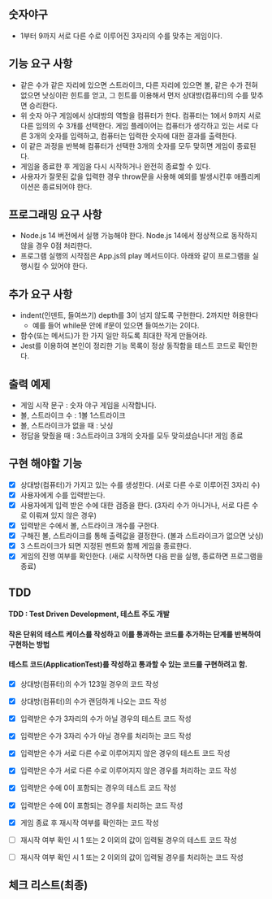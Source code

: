 ## 숫자야구

- 1부터 9까지 서로 다른 수로 이루어진 3자리의 수를 맞추는 게임이다.

## 기능 요구 사항

- 같은 수가 같은 자리에 있으면 스트라이크, 다른 자리에 있으면 볼, 같은 수가 전혀 없으면 낫싱이란 힌트를 얻고, 그 힌트를 이용해서 먼저 상대방(컴퓨터)의 수를 맞추면 승리한다.
- 위 숫자 야구 게임에서 상대방의 역할을 컴퓨터가 한다. 컴퓨터는 1에서 9까지 서로 다른 임의의 수 3개를 선택한다. 게임 플레이어는 컴퓨터가 생각하고 있는 서로 다른 3개의 숫자를 입력하고, 컴퓨터는 입력한 숫자에 대한 결과를 출력한다.
- 이 같은 과정을 반복해 컴퓨터가 선택한 3개의 숫자를 모두 맞히면 게임이 종료된다.
- 게임을 종료한 후 게임을 다시 시작하거나 완전히 종료할 수 있다.
- 사용자가 잘못된 값을 입력한 경우 throw문을 사용해 예외를 발생시킨후 애플리케이션은 종료되어야 한다.

## 프로그래밍 요구 사항

- Node.js 14 버전에서 실행 가능해야 한다. Node.js 14에서 정상적으로 동작하지 않을 경우 0점 처리한다.
- 프로그램 실행의 시작점은 App.js의 play 메서드이다. 아래와 같이 프로그램을 실행시킬 수 있어야 한다.

## 추가 요구 사항

- indent(인덴트, 들여쓰기) depth를 3이 넘지 않도록 구현한다. 2까지만 허용한다
    - 예를 들어 while문 안에 if문이 있으면 들여쓰기는 2이다.
- 함수(또는 메서드)가 한 가지 일만 하도록 최대한 작게 만들어라.
- Jest를 이용하여 본인이 정리한 기능 목록이 정상 동작함을 테스트 코드로 확인한다.

## 출력 예제

- 게임 시작 문구 : 숫자 야구 게임을 시작합니다.
- 볼, 스트라이크 수 : 1볼 1스트라이크
- 볼, 스트라이크가 없을 때 : 낫싱
- 정답을 맞췄을 때 : 3스트라이크 3개의 숫자를 모두 맞히셨습니다! 게임 종료


## 구현 해야할 기능

- [x] 상대방(컴퓨터)가 가지고 있는 수를 생성한다. (서로 다른 수로 이루어진 3자리 수)
- [x] 사용자에게 수를 입력받는다.
- [x] 사용자에게 입력 받은 수에 대한 검증을 한다. (3자리 수가 아니거나, 서로 다른 수로 이뤄져 있지 않은 경우)
- [x] 입력받은 수에서 볼, 스트라이크 개수를 구한다.
- [x] 구해진 볼, 스트라이크를 통해 출력값을 결정한다. (볼과 스트라이크가 없으면 낫싱)
- [x] 3 스트라이크가 되면 지정된 멘트와 함께 게임을 종료한다.
- [x] 게임의 진행 여부를 확인한다. (새로 시작하면 다음 판을 실행, 종료하면 프로그램을 종료)

## TDD

#### TDD : Test Driven Development, 테스트 주도 개발
#### 작은 단위의 테스트 케이스를 작성하고 이를 통과하는 코드를 추가하는 단계를 반복하여 구현하는 방법
#### 테스트 코드(ApplicationTest)를 작성하고 통과할 수 있는 코드를 구현하려고 함.

- [x] 상대방(컴퓨터)의 수가 123일 경우의 코드 작성
- [x] 상대방(컴퓨터)의 수가 랜덤하게 나오는 코드 작성
- [x] 입력받은 수가 3자리의 수가 아닐 경우의 테스트 코드 작성
- [x] 입력받은 수가 3자리 수가 아닐 경우를 처리하는 코드 작성
- [x] 입력받은 수가 서로 다른 수로 이루어지지 않은 경우의 테스트 코드 작성
- [x] 입력받은 수가 서로 다른 수로 이루어지지 않은 경우를 처리하는 코드 작성
- [x] 입력받은 수에 0이 포함되는 경우의 테스트 코드 작성
- [x] 입력받은 수에 0이 포함되는 경우를 처리하는 코드 작성
- [x] 게임 종료 후 재시작 여부를 확인하는 코드 작성
- [ ] 재시작 여부 확인 시 1 또는 2 이외의 값이 입력될 경우의 테스트 코드 작성
- [ ] 재시작 여부 확인 시 1 또는 2 이외의 값이 입력될 경우를 처리하는 코드 작성


## 체크 리스트(최종)

